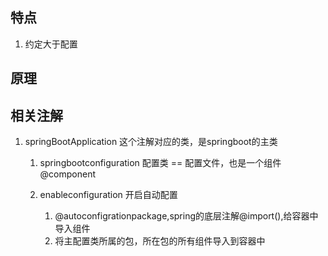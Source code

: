 ## 特点
1.  约定大于配置



## 原理


## 相关注解
1. springBootApplication
    这个注解对应的类，是springboot的主类 

   1.  springbootconfiguration 配置类 == 配置文件，也是一个组件 @component

   2. enableconfiguration 开启自动配置 
      1. @autoconfigrationpackage,spring的底层注解@import(),给容器中导入组件
      2. 将主配置类所属的包，所在包的所有组件导入到容器中